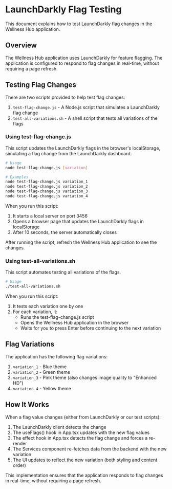 # LaunchDarkly Flag Testing

This document explains how to test LaunchDarkly flag changes in the Wellness Hub application.

## Overview

The Wellness Hub application uses LaunchDarkly for feature flagging. The application is configured to respond to flag changes in real-time, without requiring a page refresh.

## Testing Flag Changes

There are two scripts provided to help test flag changes:

1. `test-flag-change.js` - A Node.js script that simulates a LaunchDarkly flag change
2. `test-all-variations.sh` - A shell script that tests all variations of the flags

### Using test-flag-change.js

This script updates the LaunchDarkly flags in the browser's localStorage, simulating a flag change from the LaunchDarkly dashboard.

```bash
# Usage
node test-flag-change.js [variation]

# Examples
node test-flag-change.js variation_1
node test-flag-change.js variation_2
node test-flag-change.js variation_3
node test-flag-change.js variation_4
```

When you run this script:
1. It starts a local server on port 3456
2. Opens a browser page that updates the LaunchDarkly flags in localStorage
3. After 10 seconds, the server automatically closes

After running the script, refresh the Wellness Hub application to see the changes.

### Using test-all-variations.sh

This script automates testing all variations of the flags.

```bash
# Usage
./test-all-variations.sh
```

When you run this script:
1. It tests each variation one by one
2. For each variation, it:
   - Runs the test-flag-change.js script
   - Opens the Wellness Hub application in the browser
   - Waits for you to press Enter before continuing to the next variation

## Flag Variations

The application has the following flag variations:

1. `variation_1` - Blue theme
2. `variation_2` - Green theme
3. `variation_3` - Pink theme (also changes image quality to "Enhanced HD")
4. `variation_4` - Yellow theme

## How It Works

When a flag value changes (either from LaunchDarkly or our test scripts):
1. The LaunchDarkly client detects the change
2. The useFlags() hook in App.tsx updates with the new flag values
3. The effect hook in App.tsx detects the flag change and forces a re-render
4. The Services component re-fetches data from the backend with the new variation
5. The UI updates to reflect the new variation (both styling and content order)

This implementation ensures that the application responds to flag changes in real-time, without requiring a page refresh.
